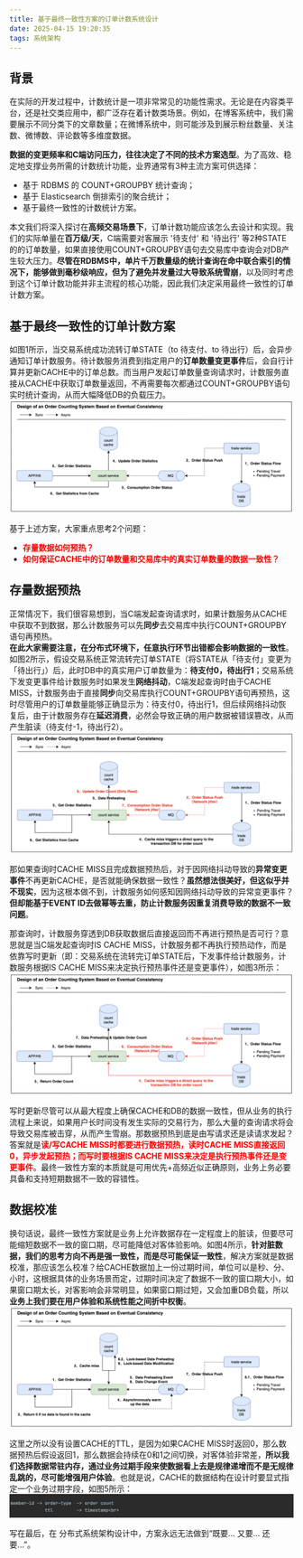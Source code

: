 ```yaml
---
title: 基于最终一致性方案的订单计数系统设计
date: 2025-04-15 19:20:35
tags: 系统架构
---
```

## 背景
在实际的开发过程中，计数统计是一项非常常见的功能性需求。无论是在内容类平台，还是社交类应用中，都广泛存在着计数类场景。例如，在博客系统中，我们需要展示不同分类下的文章数量；在微博系统中，则可能涉及到展示粉丝数量、关注数、微博数、评论数等多维度数据。<br>

**数据的变更频率和C端访问压力，往往决定了不同的技术方案选型**。为了高效、稳定地支撑业务所需的计数统计功能，业界通常有3种主流方案可供选择：
- 基于 RDBMS 的 COUNT+GROUPBY 统计查询；
- 基于 Elasticsearch 倒排索引的聚合统计；
- 基于最终一致性的计数统计方案。<br>

本文我们将深入探讨在**高频交易场景下**，订单计数功能应该怎么去设计和实现。我们的实际单量在**百万级/天**，C端需要对客展示 '待支付' 和 '待出行' 等2种STATE的的订单数量，如果直接使用COUNT+GROUPBY语句去交易库中查询会对DB产生较大压力。**尽管在RDBMS中，单片千万数量级的统计查询在命中联合索引的情况下，能够做到毫秒级响应，但为了避免并发量过大导致系统雪崩**，以及同时考虑到这个订单计数功能并非主流程的核心功能，因此我们决定采用最终一致性的订单计数方案。

## 基于最终一致性的订单计数方案
如图1所示，当交易系统成功流转订单STATE（to 待支付、to 待出行）后，会异步通知订单计数服务。待计数服务消费到指定用户的**订单数量变更事件**后，会自行计算并更新CACHE中的订单总数。而当用户发起订单数量查询请求时，计数服务直接从CACHE中获取订单数量返回，不再需要每次都通过COUNT+GROUPBY语句实时统计查询，从而大幅降低DB的负载压力。
![图1-最终一致性方案](https://raw.githubusercontent.com/gaoxianglong/blog/refs/heads/master/imgs/%E6%88%AA%E5%B1%8F2025-04-17%2013.29.31.png)

基于上述方案，大家重点思考2个问题：
- **<span style="color:red">存量数据如何预热？</span>**
- **<span style="color:red">如何保证CACHE中的订单数量和交易库中的真实订单数量的数据一致性？</span>**

## 存量数据预热
正常情况下，我们很容易想到，当C端发起查询请求时，如果计数服务从CACHE中获取不到数据，那么计数服务可以先**同步**去交易库中执行COUNT+GROUPBY语句再预热。<br>
**在此大家需要注意，在分布式环境下，任意执行环节出错都会影响数据的一致性**。如图2所示，假设交易系统正常流转完订单STATE（将STATE从「待支付」变更为「待出行」）后，此时DB中的真实用户订单数量为：**待支付0，待出行1**；交易系统下发变更事件给计数服务时如果发生**网络抖动**，C端发起查询时由于CACHE MISS，计数服务由于直接**同步**向交易库执行COUNT+GROUPBY语句再预热，这时尽管用户的订单数量能够正确显示为：待支付0，待出行1，但后续网络抖动恢复后，由于计数服务存在**延迟消费**，必然会导致正确的用户数据被错误篡改，从而产生脏读（待支付-1，待出行2）。
![图2-数据一致性问题](https://raw.githubusercontent.com/gaoxianglong/blog/refs/heads/master/imgs/%E6%88%AA%E5%B1%8F2025-04-17%2013.29.38.png)

那如果查询时CACHE MISS且完成数据预热后，对于因网络抖动导致的**异常变更事件**不再更新CACHE，是否就能确保数据一致性？**虽然想法很美好，但这似乎并不现实**，因为这根本做不到，计数服务如何感知因网络抖动导致的异常变更事件？**但却能基于EVENT ID去做幂等去重，防止计数服务因重复消费导致的数据不一致问题**。<br>

那查询时，计数服务穿透到DB获取数据后直接返回而不再进行预热是否可行？意思就是当C端发起查询时IS CACHE MISS，计数服务都不再执行预热动作，而是依靠写时更新（即：交易系统在流转完订单STATE后，下发事件给计数服务，计数服务根据IS CACHE MISS来决定执行预热事件还是变更事件），如图3所示：
![图3-缓存穿透问题](https://raw.githubusercontent.com/gaoxianglong/blog/refs/heads/master/imgs/%E6%88%AA%E5%B1%8F2025-04-17%2013.29.50.png)

写时更新尽管可以从最大程度上确保CACHE和DB的数据一致性，但从业务的执行流程上来说，如果用户长时间没有发生实际的交易行为，那么大量的查询请求将会导致交易库被击穿，从而产生雪崩。那数据预热到底是由写请求还是读请求发起？答案就是<span style="color:red">**读/写CACHE MISS时都要进行数据预热，读时CACHE MISS直接返回0，异步发起预热；而写时要根据IS CACHE MISS来决定是执行预热事件还是变更事件**</span>。最终一致性方案的本质就是可用优先+高频近似正确原则，业务上务必要具备和支持短期数据不一致的容错性。

## 数据校准
换句话说，最终一致性方案就是业务上允许数据存在一定程度上的脏读，但要尽可能缩短数据不一致的窗口期，尽可能降低对客体验影响。如图4所示，**针对脏数据，我们的思考方向不再是强一致性，而是尽可能保证一致性**，解决方案就是数据校准，那应该怎么校准？给CACHE数据加上一份过期时间，单位可以是秒、分、小时，这根据具体的业务场景而定，过期时间决定了数据不一致的窗口期大小，如果窗口期太长，对客影响会非常明显，如果窗口期过短，又会加重DB负载，所以**业务上我们要在用户体验和系统性能之间折中权衡**。
![图4-数据校准](https://raw.githubusercontent.com/gaoxianglong/blog/refs/heads/master/imgs/%E6%88%AA%E5%B1%8F2025-04-17%2013.30.00.png)

这里之所以没有设置CACHE的TTL，是因为如果CACHE MISS时返回0，那么数据预热后假设返回1，那么数据会持续在0和1之间切换，对客体验非常差，**所以我们选择数据常驻内存，通过业务过期手段来使数据看上去是规律递增而不是无规律乱跳的，尽可能增强用户体验**。也就是说，CACHE的数据结构在设计时要显式指定一个业务过期字段，如图5所示：
![图5-CACHE数据结构设计](https://raw.githubusercontent.com/gaoxianglong/blog/refs/heads/master/imgs/%E6%88%AA%E5%B1%8F2025-04-17%2016.43.24.png)

写在最后，在 分布式系统架构设计中，方案永远无法做到“既要… 又要… 还要…”。